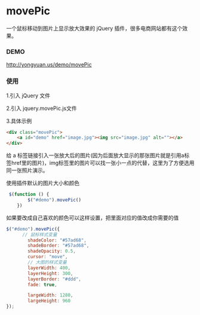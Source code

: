 movePic
=======
一个鼠标移动到图片上显示放大效果的 jQuery 插件，很多电商网站都有这个效果。

### DEMO

http://yongyuan.us/demo/movePic

### 使用

1.引入 jQuery 文件

2.引入 jquery.movePic.js文件

3.具体示例


```html
<div class="movePic">
    <a id="demo" href="image.jpg"><img src="image.jpg" alt=""></a>
</div>
```
给 a 标签链接引入一张放大后的图片(因为后面放大显示的那张图片就是引用a标签href里的图片)，img标签里的图片可以找一张小一点的代替，这里为了方便选用同一张照片演示。

使用插件默认的图片大小和颜色

```javascript
 $(function () {
        $("#demo").movePic()
    })
```
如果要改成自己喜欢的颜色可以这样设置，把里面对应的值改成你需要的值

```javascript
$("#demo").movePic({
      // 鼠标样式变量
        shadeColor: "#57ad68",
        shadeBorder: "#57ad68",
        shadeOpacity: 0.5,
        cursor: "move",
        // 大图的样式变量
        layerWidth: 400,
        layerHeight: 300,
        layerBorder: "#ddd",
        fade: true,

        largeWidth: 1280,
        largeHeight: 960
});
```
